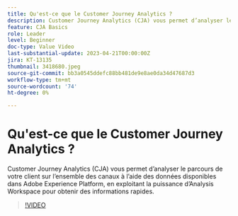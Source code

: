 ```yaml
---
title: Qu'est-ce que le Customer Journey Analytics ?
description: Customer Journey Analytics (CJA) vous permet d’analyser le parcours de votre client sur l’ensemble des canaux à l’aide des données disponibles dans Adobe Experience Platform, en exploitant la puissance d’Analysis Workspace pour obtenir des informations rapides.
feature: CJA Basics
role: Leader
level: Beginner
doc-type: Value Video
last-substantial-update: 2023-04-21T00:00:00Z
jira: KT-13135
thumbnail: 3418680.jpeg
source-git-commit: bb3a0545ddefc88bb481de9e8ae0da34d47687d3
workflow-type: tm+mt
source-wordcount: '74'
ht-degree: 0%

---
```



# Qu&#39;est-ce que le Customer Journey Analytics ?

Customer Journey Analytics (CJA) vous permet d’analyser le parcours de votre client sur l’ensemble des canaux à l’aide des données disponibles dans Adobe Experience Platform, en exploitant la puissance d’Analysis Workspace pour obtenir des informations rapides.

>[!VIDEO](https://video.tv.adobe.com/v/3418680/?quality=12&learn=on)
